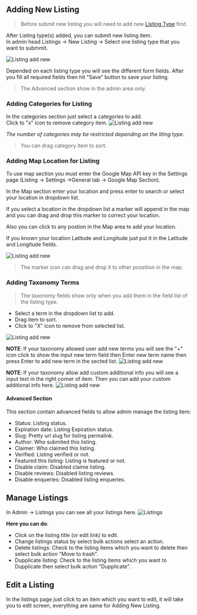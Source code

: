 ## Adding New Listing
> Before submit new listing you will need to add new [Listing Type](../listing-type.md) first.

After Listing type(s) added, you can submit new listing item.  
In admin head Listings -> New Listing -> Select one listing type that you want to submmit.

![Listing add new](../images/listing-add-new.png)

Depended on each listing type you will see the different form fields.
After you fill all required fields then hit "Save" button to save your listing.

 > The Advanced section show in the admin area only.

### Adding Categories for Listing
In the categories section just select a categories to add.  
Click to "x" icon to remove category item.
![Listing add new](../images/listing-adding-categories.gif )

_The number of categories may be restricted depending on the liting type._

 > You can drag category item to sort.

### Adding Map Location for Listing
To use map section you must enter the Google Map API key in the Settings page (Listing -> Settings ->General tab -> Google Map Section).  

In the Map section enter your location and press enter to search or select your location in dropdown list.

If you select a location in the dropdown list a marker will append in the map and you can drag and drop this marker to correct your location.

Also you can click to any postion in the Map area to add your location.

If you known your location Latitude and Longitude just put it in the Latitude and Longitude fields.

![Listing add new](../images/listing-adding-map.gif)

 > The marker icon can drag and drop it to other possition in the map.

### Adding Taxonomy Terms

> The taxonomy fields show only when you add them in the field list of the listing type.

- Select a term in the dropdown list to add.
- Drag item to sort.
- Click to "X" icon to remove from selected list.

![Listing add new](../images/listing-adding-tax-terms.gif)

**NOTE**: If your taxonomy allowed user add new terms you will see the "+" icon click to show the input new term field then Enter new term name then press Enter to add new term in the sected list.
![Listing add new](../images/listing-adding-tax-new.gif)

**NOTE**: If your taxonomy allow add custom additional info you will see a input text in the right corner of item. Then you can add your custom additional info here. 
![Listing add new](../images/listing-adding-tax-custom.gif)


#### Advanced Section
This section contain advanced fields to allow admin manage the listing item:
- Status: Listing status.
- Expiration date: Listing Expiration status.
- Slug: Pretty url slug for listing permalink.
- Author: Who submited this listing.
- Claimer: Who claimed this listing.
- Verified: Listing verified or not.
- Featured this listing: Listing is featured or not.
- Disable claim: Disabled claime listing.
- Disable reviews: Disabled listing reviews.
- Disable enqueries: Disabled listing enqueries.

## Manage Listings

In Admin -> Listings you can see all your listings here.
![Listings](../images/listings-2.png)

**Here you can do**:
 - Click on the listing title (or edit link) to edit.
 - Change listings status by select bulk actions select an action.
 - Delete listings: Check to the listing items which you want to delete then select bulk action "Move to trash".
 - Dupplicate listing: Check to the listing items which you want to Dupplicate then select bulk action "Dupplicate".


## Edit a Listing

In the listings page just click to an item which you want to edit, it will take you to edit screen, everything are same for Adding New Listing.


